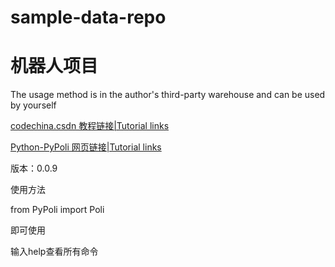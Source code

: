# sample-data-repo

# 机器人项目

The usage method is in the author's third-party warehouse and can be used by yourself

[codechina.csdn 教程链接|Tutorial links](https://codechina.csdn.net/qq_53280175/polirobt)

[Python-PyPoli 网页链接|Tutorial links](https://47.108.189.192/PyPoli/)

版本：0.0.9

使用方法

from PyPoli import Poli

即可使用

输入help查看所有命令